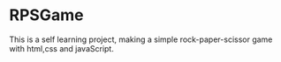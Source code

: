 # RPSGame
This is a self learning project, making a simple rock-paper-scissor game with html,css and javaScript.
